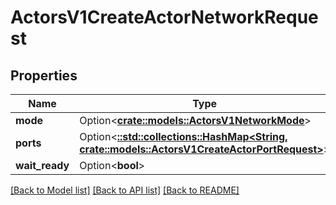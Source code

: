 # ActorsV1CreateActorNetworkRequest

## Properties

Name | Type | Description | Notes
------------ | ------------- | ------------- | -------------
**mode** | Option<[**crate::models::ActorsV1NetworkMode**](ActorsV1NetworkMode.md)> |  | [optional]
**ports** | Option<[**::std::collections::HashMap<String, crate::models::ActorsV1CreateActorPortRequest>**](ActorsV1CreateActorPortRequest.md)> |  | [optional]
**wait_ready** | Option<**bool**> |  | [optional]

[[Back to Model list]](../README.md#documentation-for-models) [[Back to API list]](../README.md#documentation-for-api-endpoints) [[Back to README]](../README.md)


